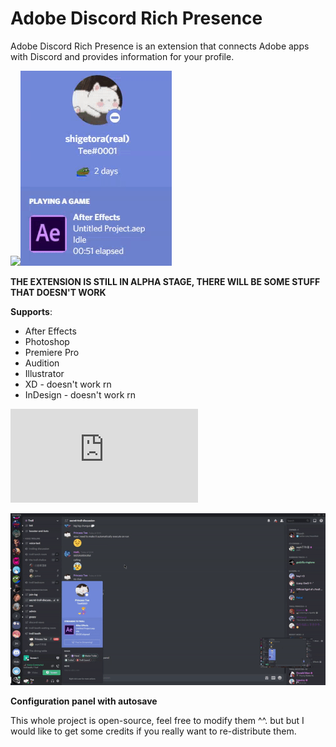 # Adobe Discord Rich Presence

Adobe Discord Rich Presence is an extension that connects Adobe apps with Discord and provides information for your profile.

![](https://cdn.discordapp.com/attachments/738153603079995453/749741755003306084/rpc.png)![](demo/rpc.gif)

**THE EXTENSION IS STILL IN ALPHA STAGE, THERE WILL BE SOME STUFF THAT DOESN'T WORK**

**Supports**:
- After Effects
- Photoshop
- Premiere Pro
- Audition
- Illustrator
- XD - doesn't work rn
- InDesign - doesn't work rn

![Installation guide](https://github.com/lolitee/adobe-discord-rpc/blob/master/GUIDE.md)

![](demo/preview.gif)

**Configuration panel with autosave**

This whole project is open-source, feel free to modify them ^^. but but I would like to get some credits if you really want to re-distribute them. 
